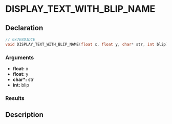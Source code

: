 # DISPLAY_TEXT_WITH_BLIP_NAME

## Declaration
```cpp
// 0x7E8D1DCE
void DISPLAY_TEXT_WITH_BLIP_NAME(float x, float y, char* str, int blip);
```

### Arguments
- **float:** x
- **float:** y
- **char\*:** str
- **int:** blip

### Results

## Description
